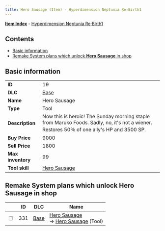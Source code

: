 ```yaml
---
title: Hero Sausage (Item) - Hyperdimension Neptunia Re;Birth1
---
```


[**Item Index**](/neptunia/rb1/item/index.html) - [Hyperdimension Neptunia Re;Birth1](/neptunia/rb1)

## Contents

- [Basic information](#basic-information)
- [Remake System plans which unlock **Hero Sausage** in shop](#remake-system-plans-which-unlock-hero-sausage-in-shop)
## Basic information

|   |   |
| -- | -- |
| **ID** | 19 |
| **DLC** | [Base](/neptunia/rb1/dlc/1-base.html) |
| **Name** | Hero Sausage |
| **Type** | Tool |
| **Description** | Now this is heroic! The Sunday morning staple from Maruko Foods. Sadly, no, it's not a wiener. Restores 50％ of one ally's HP and 3500 SP. |
| **Buy Price** | 9000 |
| **Sell Price** | 1800 |
| **Max inventory** | 99 |
| **Tool skill** | [Hero Sausage](/neptunia/rb1/skill/1-10019-hero-sausage.html) |


## Remake System plans which unlock **Hero Sausage** in shop

|    | ID | DLC | Name |
| -- | -- | --- | ---- |
| <input type="checkbox" id="rb1-remake-1-331" class="trackbox" /> | 331 | [Base](/neptunia/rb1/dlc/1-base.html) | [Hero Sausage](/neptunia/rb1/remake/1-331-hero-sausage.html)<br /> → [Hero Sausage](/neptunia/rb1/item/1-19-hero-sausage.html) (Tool) |
